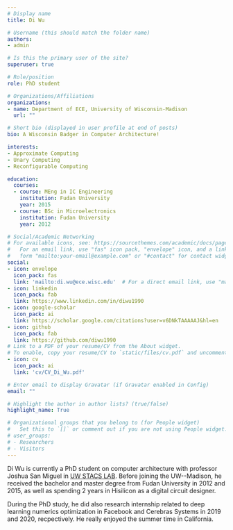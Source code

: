```yaml
---
# Display name
title: Di Wu

# Username (this should match the folder name)
authors:
- admin

# Is this the primary user of the site?
superuser: true

# Role/position
role: PhD student

# Organizations/Affiliations
organizations:
- name: Department of ECE, University of Wisconsin-Madison
  url: ""

# Short bio (displayed in user profile at end of posts)
bio: A Wisconsin Badger in Computer Architecture!

interests:
- Approximate Computing
- Unary Computing
- Reconfigurable Computing

education:
  courses:
  - course: MEng in IC Engineering
    institution: Fudan University
    year: 2015
  - course: BSc in Microelectronics
    institution: Fudan University
    year: 2012

# Social/Academic Networking
# For available icons, see: https://sourcethemes.com/academic/docs/page-builder/#icons
#   For an email link, use "fas" icon pack, "envelope" icon, and a link in the
#   form "mailto:your-email@example.com" or "#contact" for contact widget.
social:
- icon: envelope
  icon_pack: fas
  link: 'mailto:di.wu@ece.wisc.edu'  # For a direct email link, use "mailto:test@example.org".
- icon: linkedin
  icon_pack: fab
  link: https://www.linkedin.com/in/diwu1990
- icon: google-scholar
  icon_pack: ai
  link: https://scholar.google.com/citations?user=v6DNkTAAAAAJ&hl=en
- icon: github
  icon_pack: fab
  link: https://github.com/diwu1990
# Link to a PDF of your resume/CV from the About widget.
# To enable, copy your resume/CV to `static/files/cv.pdf` and uncomment the lines below.
- icon: cv
  icon_pack: ai
  link: 'cv/CV_Di_Wu.pdf'

# Enter email to display Gravatar (if Gravatar enabled in Config)
email: ""

# Highlight the author in author lists? (true/false)
highlight_name: True

# Organizational groups that you belong to (for People widget)
#   Set this to `[]` or comment out if you are not using People widget.
# user_groups:
# - Researchers
# - Visitors
---
```


Di Wu is currently a PhD student on computer architecture with professor Joshua San Miguel in [UW STACS LAB](https://jsm.ece.wisc.edu/). Before joining the UW--Madison, he received the bachelor and master degree from Fudan University in 2012 and 2015, as well as spending 2 years in Hisilicon as a digital circuit designer.

During the PhD study, he did also research internship related to deep learning numerics optimization in Facebook and Cerebras Systems in 2019 and 2020, recpectively. He really enjoyed the summer time in California.

